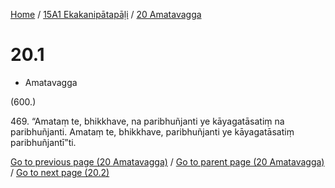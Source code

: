 
[Home](/) / [15A1 Ekakanipātapāḷi](...md) / [20 Amatavagga](../15A1/20.md)

# 20.1

* Amatavagga

(600.)

469\. “Amataṃ te, bhikkhave, na paribhuñjanti ye kāyagatāsatiṃ na paribhuñjanti. Amataṃ te, bhikkhave, paribhuñjanti ye kāyagatāsatiṃ paribhuñjantī”ti.

[Go to previous page (20 Amatavagga)](../15A1/20.md) / [Go to parent page (20 Amatavagga)](../15A1/20.md) / [Go to next page (20.2)](20.2.md)


